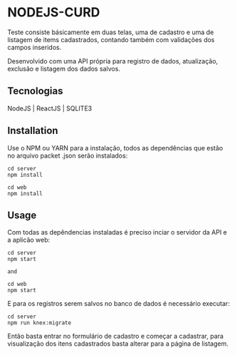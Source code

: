 # NODEJS-CURD 

Teste consiste básicamente em duas telas, uma de cadastro e uma de listagem de items cadastrados, contando também com validações dos campos inseridos.

Desenvolvido com uma API própria para registro de dados, atualização, exclusão e listagem dos dados salvos.

## Tecnologias

NodeJS | ReactJS | SQLITE3

## Installation

Use o NPM ou YARN para a instalação, todos as dependências que estão no arquivo packet  .json serão instalados:
```nodejs
cd server 
npm install

cd web
npm install
```

## Usage
Com todas as depêndencias instaladas é preciso inciar o servidor da API e a aplicão web:

```nodejs
cd server
npm start

and

cd web
npm start
```
E para os registros serem salvos no banco de dados é necessário executar:

```nodejs
cd server
npm run knex:migrate
```

Então basta entrar no formulário de cadastro e começar a cadastrar, para visualização dos itens cadastrados basta alterar para a página de listagem.
